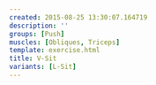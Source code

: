 ```yaml
---
created: 2015-08-25 13:30:07.164719
description: ''
groups: [Push]
muscles: [Obliques, Triceps]
template: exercise.html
title: V-Sit
variants: [L-Sit]
---
```

